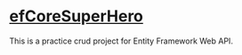 # **[efCoreSuperHero](https://github.com/kmmuntasir/efCoreSuperHero)**	

This is a practice crud project for Entity Framework Web API.